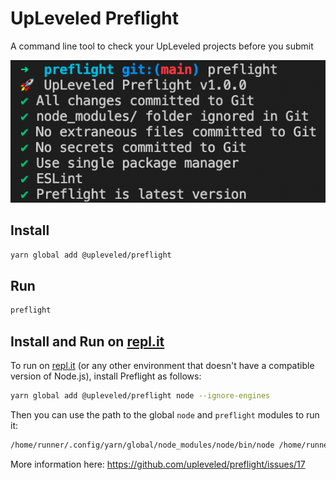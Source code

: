 # UpLeveled Preflight

A command line tool to check your UpLeveled projects before you submit

<img src="screenshot.png" alt="A command line tool showing various passing tests that have run against a software project" />

## Install

```bash
yarn global add @upleveled/preflight
```

## Run

```bash
preflight
```

## Install and Run on [repl.it](https://repl.it/)

To run on [repl.it](https://repl.it/) (or any other environment that doesn't have a compatible version of Node.js), install Preflight as follows:

```bash
yarn global add @upleveled/preflight node --ignore-engines
```

Then you can use the path to the global `node` and `preflight` modules to run it:

```bash
/home/runner/.config/yarn/global/node_modules/node/bin/node /home/runner/.config/yarn/global/node_modules/@upleveled/preflight/dist/preflight.esm.js
```

More information here: https://github.com/upleveled/preflight/issues/17
